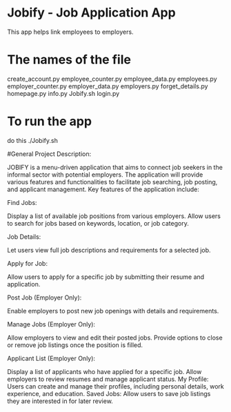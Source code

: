 # Jobify - Job Application App

This app helps link employees to employers.

# The names of the file
create_account.py
employee_counter.py
employee_data.py
employees.py
employer_counter.py
employer_data.py
employers.py
forget_details.py
homepage.py
info.py
Jobify.sh
login.py

# To run the app

do this ./Jobify.sh


#General Project Description:

JOBIFY is a menu-driven application that aims to connect job seekers in the informal sector with potential employers. The application will provide various features and functionalities to facilitate job searching, job posting, and applicant management. Key features of the application include:



Find Jobs:

Display a list of available job positions from various employers.
Allow users to search for jobs based on keywords, location, or job category.


Job Details:

Let users view full job descriptions and requirements for a selected job.


Apply for Job:

Allow users to apply for a specific job by submitting their resume and application.


Post Job (Employer Only):

Enable employers to post new job openings with details and requirements.


Manage Jobs (Employer Only):

Allow employers to view and edit their posted jobs.
Provide options to close or remove job listings once the position is filled.


Applicant List (Employer Only):

Display a list of applicants who have applied for a specific job.
Allow employers to review resumes and manage applicant status.
My Profile:
Users can create and manage their profiles, including personal details, work experience, and education.
Saved Jobs:
Allow users to save job listings they are interested in for later review.
